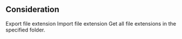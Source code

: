 ## Consideration
Export file extension
Import file extension
Get all file extensions in the specified folder.